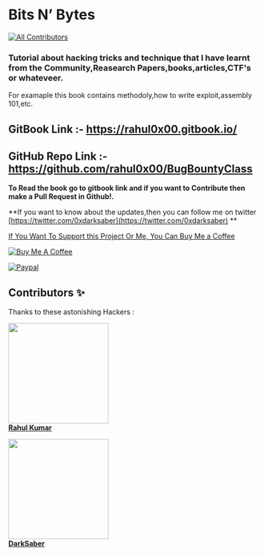 # Bits N’ Bytes

[![All Contributors](https://img.shields.io/badge/all--contributors-2-%23EEA47FFF?style=flat)](#contributors-)

### Tutorial about hacking tricks and technique that I have learnt from the Community,Reasearch Papers,books,articles,CTF's or whateveer.

For examaple this book contains methodoly,how to write exploit,assembly 101,etc.

## GitBook Link :- https://rahul0x00.gitbook.io/
## GitHub Repo Link :- https://github.com/rahul0x00/BugBountyClass

 **To Read the book go to gitbook link and if you want to Contribute then make a Pull Request in Github!.**
 

\*\*If you want to know about the updates,then you can follow me on twitter [https://twitter.com/0xdarksaber](https://twitter.com/0xdarksaber) \*\*

[If You Want To Support this Project Or Me, You Can Buy Me a Coffee](https://www.buymeacoffee.com/rahul0x00)

[![Buy Me A Coffee](https://www.buymeacoffee.com/assets/img/custom\_images/orange\_img.png)](https://www.buymeacoffee.com/rahul0x00)

[![Paypal](https://www.paypalobjects.com/webstatic/mktg/Logo/pp-logo-150px.png)](https://paypal.me/rahul0x00)



## Contributors ✨

Thanks to these astonishing Hackers :

<p><a href="https://github.com/rahul0x00"><img src="https://user-images.githubusercontent.com/104289350/190708729-a30bc55e-0fe5-4bd0-a4f7-eda47765a952.jpg" width=200; alt=""><br><strong>Rahul Kumar</strong></a><br><a href="./#contrib-rahul0x00"></a></p> 
<p><a href="https://github.com/darks4ber"><img src="https://user-images.githubusercontent.com/104289350/193394441-ecb02d11-87fc-4f94-ad27-bbf8e93bf8e4.jpeg " width=200;  alt=""><br><strong>DarkSaber</strong></a><br><a href="./#contrib-darks4ber"></a></p> 

